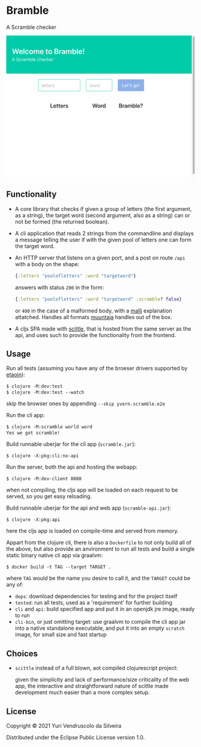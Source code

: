# Bramble

A Scramble checker

![the app in action](screenshots/res.gif)

## Functionality

* A core library that checks if given a group of letters (the first argument, as a string), the target word (second argument, also as a string) can or not be formed (the returned boolean).

* A cli application that reads 2 strings from the commandline and displays a message telling the user if with the given pool of letters one can form the target word.

* An HTTP server that listens on a given port, and a post on route `/api` with a body on the shape:
    ```clojure
    {:letters "poolofletters" :word "targetword"}
    ```
    answers with status `200` in the form:
    ```clojure
    {:letters "poolofletters" :word "targetword" :scramble? false}
    ```
    or `400` in the case of a malformed body, with a [malli](https://github.com/metosin/malli) explanation attatched.
    Handles all formats [muuntaja](https://github.com/metosin/muuntaja) handles out of the box.

* A cljs SPA made with [scittle](https://github.com/borkdude/scittle), that is hosted from the same server as the api, and uses such to provide the functionality from the frontend.

## Usage

Run all tests (assuming you have any of the broeser drivers supported by [etaoin](https://github.com/igrishaev/etaoin)):

    $ clojure -M:dev:test
    $ clojure -M:dev:test --watch

skip the browser ones by appending `--skip yvern.scramble.e2e`


Run the cli app:

    $ clojure -M:scramble world word
    Yes we got scramble!


Build runnable uberjar for the cli app (`scramble.jar`):

    $ clojure -X:pkg:cli:no-api


Run the server, both the api and hosting the webapp:

    $ clojure -M:dev-client 8080

when not compiling, the cljs app will be loaded on each request to be served, so you get easy reloading.


Build runnable uberjar for the api and web app (`scramble-api.jar`):

    $ clojure -X:pkg:api

here the cljs app is loaded on compile-time and served from memory.


Appart from the clojure cli, there is also a `Dockerfile` to not only build all of the above, but also provide an anvironment to run all tests and build a single static binary native cli app via graalvm:

    $ docker build -t TAG --target TARGET .

where `TAG` would be the name you desire to call it, and the `TARGET` could be any of:

* `deps`: download dependencies for testing and for the project itself
* `tested`: run all tests, used as a 'requirement' for further building
* `cli` and `api`: build specified app and put it in an openjdk jre image, ready to run
* `cli-bin`, or just omitting target: use graalvm to compile the cli app jar into a native standalone executable, and put it into an empty `scratch` image, for small size and fast startup

## Choices

* `scittle` instead of a full blown, aot compiled clojurescript project:

    given the simplicity and lack of performance/size criticality of the web app, the interactive and straightforward nature of scittle made development much easier than a more complex setup.

## License

Copyright © 2021 Yuri Vendruscolo da Silveira

Distributed under the Eclipse Public License version 1.0.
